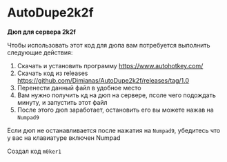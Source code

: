 # AutoDupe2k2f
**Дюп для сервера 2k2f**

Чтобы использовать этот код для дюпа вам потребуется выполнить следующие действия:
1. Скачать и установить программу https://www.autohotkey.com/
2. Скачать код из releases https://github.com/Dimianas/AutoDupe2k2f/releases/tag/1.0
3. Перенести данный файл в удобное место
4. Вам нужно получить кд на дюп на сервере, псоле чего подождать минуту, и запустить этот файл
5. После этого дюп заработает, остановить его вы можете нажав на `Numpad9`



Если дюп не останавливается после нажатия на `Numpad9`, убедитесь что у вас на клавиатуре включен Numpad



Создал код `m0ker1`
